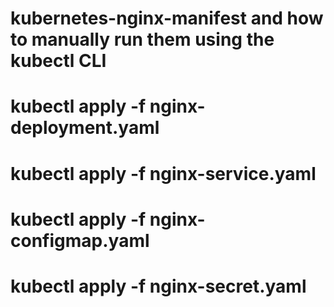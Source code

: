 # kubernetes-nginx-manifest and how to manually run them using the kubectl CLI 

# kubectl apply -f nginx-deployment.yaml

# kubectl apply -f nginx-service.yaml

# kubectl apply -f nginx-configmap.yaml

# kubectl apply -f nginx-secret.yaml
